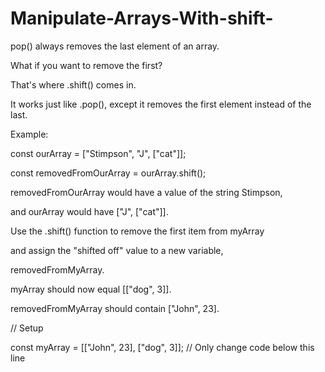 # Manipulate-Arrays-With-shift-

pop() always removes the last element of an array. 

What if you want to remove the first?

That's where .shift() comes in.

It works just like .pop(), except it removes the first element instead of the last.

Example:

const ourArray = ["Stimpson", "J", ["cat"]];

const removedFromOurArray = ourArray.shift();

removedFromOurArray would have a value of the string Stimpson,

and ourArray would have ["J", ["cat"]].

Use the .shift() function to remove the first item from myArray

and assign the "shifted off" value to a new variable,

removedFromMyArray.

myArray should now equal [["dog", 3]].

removedFromMyArray should contain ["John", 23].

// Setup

const myArray = [["John", 23], ["dog", 3]];
// Only change code below this line
